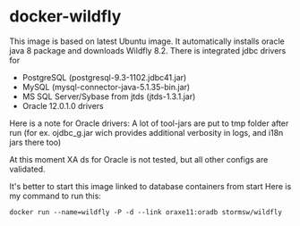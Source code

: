 # docker-wildfly
This image is based on latest Ubuntu image.
It automatically installs oracle java 8 package and downloads Wildfly 8.2.
There is integrated jdbc drivers for
* PostgreSQL (postgresql-9.3-1102.jdbc41.jar)
* MySQL (mysql-connector-java-5.1.35-bin.jar)
* MS SQL Server/Sybase from jtds (jtds-1.3.1.jar)
* Oracle 12.0.1.0 drivers

Here is a note for Oracle drivers:
A lot of tool-jars are put to tmp folder after run (for ex. ojdbc_g.jar wich provides additional verbosity in logs, and i18n jars there too)

At this moment XA ds for Oracle is not tested, but all other configs are validated.

It's better to start this image linked to database containers from start
Here is my command to run this:
```shell
docker run --name=wildfly -P -d --link oraxe11:oradb stormsw/wildfly
```
